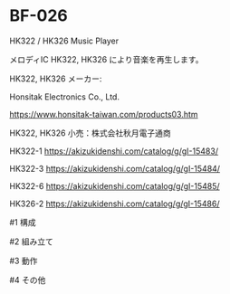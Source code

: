 # BF-026
HK322 / HK326 Music Player

メロディIC HK322, HK326 により音楽を再生します。

HK322, HK326 メーカー:

Honsitak Electronics Co., Ltd.

https://www.honsitak-taiwan.com/products03.htm

HK322, HK326 小売：株式会社秋月電子通商

HK322-1 https://akizukidenshi.com/catalog/g/gI-15483/

HK322-3 https://akizukidenshi.com/catalog/g/gI-15484/

HK322-6 https://akizukidenshi.com/catalog/g/gI-15485/

HK326-2 https://akizukidenshi.com/catalog/g/gI-15486/

#1 構成

#2 組み立て

#3 動作

#4 その他


